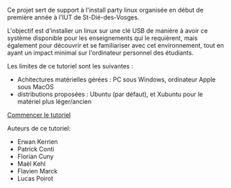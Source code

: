 Ce projet sert de support à l'install party linux organisée en début de première année à l'IUT de St-Dié-des-Vosges.

L'objectif est d'installer un linux sur une clé USB de manière à avoir ce système disponible pour les enseignements qui le requièrent, mais également pour découvrir et se familiariser avec cet environnement, tout en ayant un impact minimal sur l'ordinateur personnel des étudiants.

Les limites de ce tutoriel sont les suivantes :
- Achitectures matérielles gérées : PC sous Windows, ordinateur Apple sous MacOS
- distributions proposées : Ubuntu (par défaut), et Xubuntu pour le matériel plus léger/ancien

[Commencer le tutoriel](Preparatifs.md)

Auteurs de ce tutoriel:
- Erwan Kerrien
- Patrick Conti
- Florian Cuny
- Maël Kehl
- Flavien Marck
- Lucas Poirot
